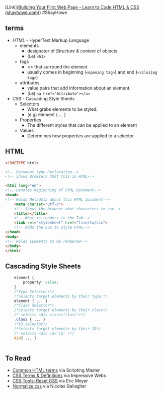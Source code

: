 [Link]([Building Your First Web Page - Learn to Code HTML & CSS (shayhowe.com)](https://learn.shayhowe.com/html-css/building-your-first-web-page/))
#ShayHowe 

## terms

- *HTML* - HyperText Markup Language
	- elements
		- designator of *Structure & context* of objects.
		-  (i.e) `<h1>`
	- tags
		- <> that surround the element 
		- usually comes in beginning (`<opening tag>`) and end (`</closing tag>`)
	- attributes
		- value pairs that add information about an element.
		- (i.e) `<a href="Attribute"></a>`
- *CSS* - Cascading Style Sheets
	- Selectors
		- What grabs elements to be styled.
		- (e.g) element { ... }
	- Properties
		- The different styles that can be applied to an element
	- Values
		- Determines how properties are applied to a selector






## HTML
```html
<!DOCTYPE html>

<!-- Document type Declaration-->
<!-- Shows Browsers that this is HTML-->

<html lang="en">
<!-- Denotes beginnning of HTML Document-->
<head>
<!-- Holds Metadata about this HTML document-->
	<meta charset="utf-8">
	<!-- Shows the browser what characters to use-->
	<title></title>
	<!-- What is renders in the Tab-->
	<link rel="stylesheet" href="file/to/css">
	<!-- Adds the CSS to style HTML-->
</head>
<body>
<!-- Holds ELements to be rendered-->
</body>
</html>
```

## Cascading Style Sheets
```css
	element {
		property: value;
	}
	/*Type Selectors*/
	/*Selects target elements by their type.*/
	element { ... }
	/*Class Selector*/
	/*Selects target elements by their class*/
	/* selects <div class="class">*/
	.class { ... }
	/*ID Selector*/
	/*Selects target elements by their ID*/
	/* selects <div id="id" >*/
	#id{ ... }
	
```



## To Read
- [Common HTML terms](http://www.scriptingmaster.com/html/HTML-terms-glossary.asp) via Scripting Master
- [CSS Terms & Definitions](http://www.impressivewebs.com/css-terms-definitions/) via Impressive Webs
- [CSS Tools: Reset CSS](http://meyerweb.com/eric/tools/css/reset/) via Eric Meyer
- [Normalize.css](http://necolas.github.io/normalize.css/) via Nicolas Gallagher
